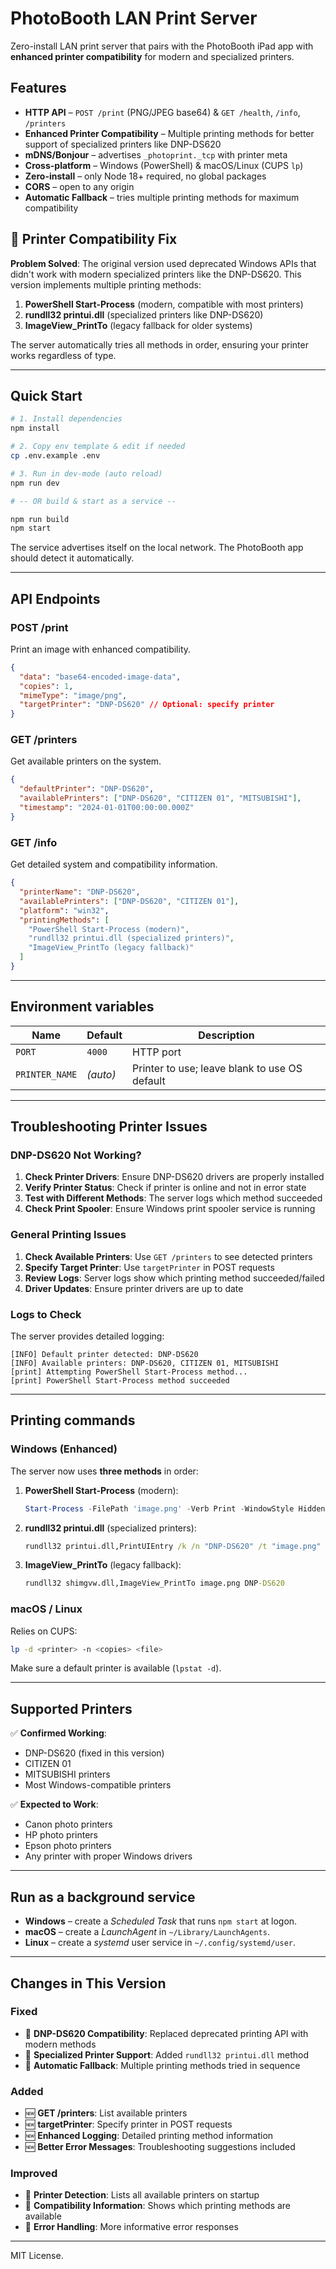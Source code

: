 # PhotoBooth LAN Print Server

Zero-install LAN print server that pairs with the PhotoBooth iPad app with **enhanced printer compatibility** for modern and specialized printers.

## Features

* **HTTP API** – `POST /print` (PNG/JPEG base64) & `GET /health`, `/info`, `/printers`
* **Enhanced Printer Compatibility** – Multiple printing methods for better support of specialized printers like DNP-DS620
* **mDNS/Bonjour** – advertises `_photoprint._tcp` with printer meta
* **Cross-platform** – Windows (PowerShell) & macOS/Linux (CUPS `lp`)
* **Zero-install** – only Node 18+ required, no global packages
* **CORS** – open to any origin
* **Automatic Fallback** – tries multiple printing methods for maximum compatibility

## 🔧 Printer Compatibility Fix

**Problem Solved**: The original version used deprecated Windows APIs that didn't work with modern specialized printers like the DNP-DS620. This version implements multiple printing methods:

1. **PowerShell Start-Process** (modern, compatible with most printers)
2. **rundll32 printui.dll** (specialized printers like DNP-DS620)
3. **ImageView_PrintTo** (legacy fallback for older systems)

The server automatically tries all methods in order, ensuring your printer works regardless of type.

---

## Quick Start

```bash
# 1. Install dependencies
npm install

# 2. Copy env template & edit if needed
cp .env.example .env

# 3. Run in dev-mode (auto reload)
npm run dev

# ‑- OR build & start as a service ‑-

npm run build
npm start
```

The service advertises itself on the local network. The PhotoBooth app should detect it automatically.

---

## API Endpoints

### POST /print

Print an image with enhanced compatibility.

```json
{
  "data": "base64-encoded-image-data",
  "copies": 1,
  "mimeType": "image/png",
  "targetPrinter": "DNP-DS620" // Optional: specify printer
}
```

### GET /printers

Get available printers on the system.

```json
{
  "defaultPrinter": "DNP-DS620",
  "availablePrinters": ["DNP-DS620", "CITIZEN 01", "MITSUBISHI"],
  "timestamp": "2024-01-01T00:00:00.000Z"
}
```

### GET /info

Get detailed system and compatibility information.

```json
{
  "printerName": "DNP-DS620",
  "availablePrinters": ["DNP-DS620", "CITIZEN 01"],
  "platform": "win32",
  "printingMethods": [
    "PowerShell Start-Process (modern)",
    "rundll32 printui.dll (specialized printers)",
    "ImageView_PrintTo (legacy fallback)"
  ]
}
```

---

## Environment variables

| Name          | Default | Description                                      |
| ------------- | ------- | ------------------------------------------------ |
| `PORT`        | `4000`  | HTTP port                                        |
| `PRINTER_NAME`| *(auto)*| Printer to use; leave blank to use OS default    |

---

## Troubleshooting Printer Issues

### DNP-DS620 Not Working?

1. **Check Printer Drivers**: Ensure DNP-DS620 drivers are properly installed
2. **Verify Printer Status**: Check if printer is online and not in error state
3. **Test with Different Methods**: The server logs which method succeeded
4. **Check Print Spooler**: Ensure Windows print spooler service is running

### General Printing Issues

1. **Check Available Printers**: Use `GET /printers` to see detected printers
2. **Specify Target Printer**: Use `targetPrinter` in POST requests
3. **Review Logs**: Server logs show which printing method succeeded/failed
4. **Driver Updates**: Ensure printer drivers are up to date

### Logs to Check

The server provides detailed logging:

```
[INFO] Default printer detected: DNP-DS620
[INFO] Available printers: DNP-DS620, CITIZEN 01, MITSUBISHI
[print] Attempting PowerShell Start-Process method...
[print] PowerShell Start-Process method succeeded
```

---

## Printing commands

### Windows (Enhanced)

The server now uses **three methods** in order:

1. **PowerShell Start-Process** (modern):
   ```powershell
   Start-Process -FilePath 'image.png' -Verb Print -WindowStyle Hidden -Wait
   ```

2. **rundll32 printui.dll** (specialized printers):
   ```cmd
   rundll32 printui.dll,PrintUIEntry /k /n "DNP-DS620" /t "image.png"
   ```

3. **ImageView_PrintTo** (legacy fallback):
   ```cmd
   rundll32 shimgvw.dll,ImageView_PrintTo image.png DNP-DS620
   ```

### macOS / Linux

Relies on CUPS:

```bash
lp -d <printer> -n <copies> <file>
```

Make sure a default printer is available (`lpstat -d`).

---

## Supported Printers

✅ **Confirmed Working**:
- DNP-DS620 (fixed in this version)
- CITIZEN 01
- MITSUBISHI printers
- Most Windows-compatible printers

✅ **Expected to Work**:
- Canon photo printers
- HP photo printers
- Epson photo printers
- Any printer with proper Windows drivers

---

## Run as a background service

* **Windows** – create a *Scheduled Task* that runs `npm start` at logon.
* **macOS** – create a *LaunchAgent* in `~/Library/LaunchAgents`.
* **Linux** – create a *systemd* user service in `~/.config/systemd/user`.

---

## Changes in This Version

### Fixed
- 🔧 **DNP-DS620 Compatibility**: Replaced deprecated printing API with modern methods
- 🔧 **Specialized Printer Support**: Added `rundll32 printui.dll` method
- 🔧 **Automatic Fallback**: Multiple printing methods tried in sequence

### Added
- 🆕 **GET /printers**: List available printers
- 🆕 **targetPrinter**: Specify printer in POST requests
- 🆕 **Enhanced Logging**: Detailed printing method information
- 🆕 **Better Error Messages**: Troubleshooting suggestions included

### Improved
- 🚀 **Printer Detection**: Lists all available printers on startup
- 🚀 **Compatibility Information**: Shows which printing methods are available
- 🚀 **Error Handling**: More informative error responses

---

MIT License. 